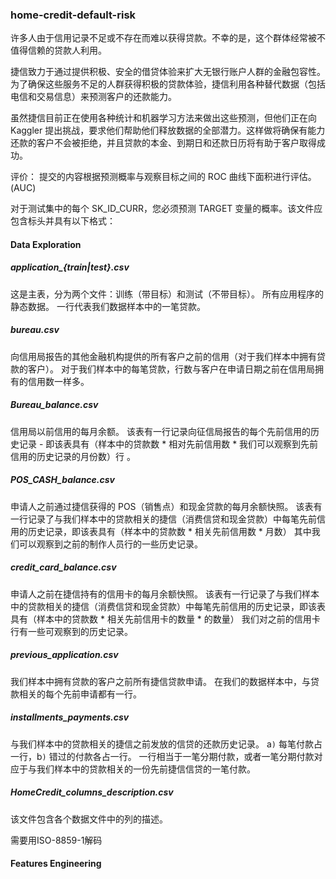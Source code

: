 ### home-credit-default-risk

许多人由于信用记录不足或不存在而难以获得贷款。不幸的是，这个群体经常被不值得信赖的贷款人利用。

捷信致力于通过提供积极、安全的借贷体验来扩大无银行账户人群的金融包容性。为了确保这些服务不足的人群获得积极的贷款体验，捷信利用各种替代数据（包括电信和交易信息）来预测客户的还款能力。

虽然捷信目前正在使用各种统计和机器学习方法来做出这些预测，但他们正在向 Kaggler 提出挑战，要求他们帮助他们释放数据的全部潜力。这样做将确保有能力还款的客户不会被拒绝，并且贷款的本金、到期日和还款日历将有助于客户取得成功。

评价：
提交的内容根据预测概率与观察目标之间的 ROC 曲线下面积进行评估。(AUC)

对于测试集中的每个 SK_ID_CURR，您必须预测 TARGET 变量的概率。该文件应包含标头并具有以下格式：

#### Data Exploration

##### application_{train|test}.csv

这是主表，分为两个文件：训练（带目标）和测试（不带目标）。
所有应用程序的静态数据。 一行代表我们数据样本中的一笔贷款。
##### bureau.csv

向信用局报告的其他金融机构提供的所有客户之前的信用（对于我们样本中拥有贷款的客户）。
对于我们样本中的每笔贷款，行数与客户在申请日期之前在信用局拥有的信用数一样多。



##### Bureau_balance.csv

信用局以前信用的每月余额。
该表有一行记录向征信局报告的每个先前信用的历史记录 - 即该表具有（样本中的贷款数 * 相对先前信用数 * 我们可以观察到先前信用的历史记录的月份数）行 。

##### POS_CASH_balance.csv

申请人之前通过捷信获得的 POS（销售点）和现金贷款的每月余额快照。
该表有一行记录了与我们样本中的贷款相关的捷信（消费信贷和现金贷款）中每笔先前信用的历史记录，即该表具有（样本中的贷款数 * 相关先前信用数 * 月数） 其中我们可以观察到之前的制作人员行的一些历史记录。

##### credit_card_balance.csv

申请人之前在捷信持有的信用卡的每月余额快照。
该表有一行记录了与我们样本中的贷款相关的捷信（消费信贷和现金贷款）中每笔先前信用的历史记录，即该表具有（样本中的贷款数 * 相关先前信用卡的数量 * 的数量） 我们对之前的信用卡行有一些可观察到的历史记录。
##### previous_application.csv

我们样本中拥有贷款的客户之前所有捷信贷款申请。
在我们的数据样本中，与贷款相关的每个先前申请都有一行。
##### installments_payments.csv

与我们样本中的贷款相关的捷信之前发放的信贷的还款历史记录。
a`)` 每笔付款占一行，b`)` 错过的付款各占一行。
一行相当于一笔分期付款，或者一笔分期付款对应于与我们样本中的贷款相关的一份先前捷信信贷的一笔付款。


##### HomeCredit_columns_description.csv

该文件包含各个数据文件中的列的描述。

需要用ISO-8859-1解码


#### Features Engineering


